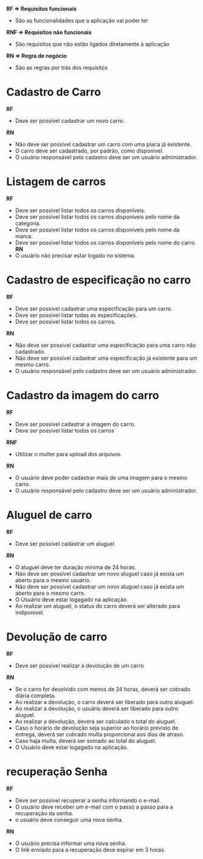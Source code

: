 
**RF => Requisitos funcionais**
- São as funcionalidades que a aplicação vai poder ter

**RNF => Requisitos não funcionais**
- São requisitos que não estão ligados diretamente à aplicação

**RN => Regra de negócio**
- São as regras por trás dos requisitos


# Cadastro de Carro

**RF**
- Deve ser possível cadastrar um novo carro.

**RN**
- Não deve ser possível cadastrar um carro com uma placa já existente.
- O carro deve ser cadastrado, por padrão, como disponivel.
- O usuário responsável pelo cadastro deve ser um usuário administrador. 

# Listagem de carros

**RF**
- Deve ser possível listar todos os carros disponíveis.
- Deve ser possível listar todos os carros disponíveis pelo nome da categoria.
- Deve ser possível listar todos os carros disponíveis pelo nome da marca.
- Deve ser possível listar todos os carros disponíveis pelo nome do carro.
**RN**
- O usuário não precisar estar logado no sistema.

# Cadastro de especificação no carro

**RF**
- Deve ser possível cadastrar uma especificação para um carro.
- Deve ser possível listar todas as especificações.
- Deve ser possível listar todos os carros.

**RN**
- Não deve ser possivel cadastrar uma especificação para uma carro não cadastrado.
- Não deve ser possível cadastrar uma especificação já existente para um mesmo carro.
- O usuário responsável pelo cadastro deve ser um usuário administrador.

# Cadastro da imagem do carro

**RF**
- Deve ser possível cadastrar a imagem do carro.
- Deve ser possível listar todos os carros

**RNF**
- Utilizar o multer para upload dos arquivos.

**RN**
- O usuário deve poder cadastrar mais de uma imagem para o mesmo carro.
- O usuário responsável pelo cadastro deve ser um usuário administrador.

# Aluguel de carro

**RF**
- Deve ser possível cadastrar um aluguel

**RN**
- O aluguel deve ter duração mínima de 24 horas.
- Não deve ser possível cadastrar um novo aluguel caso já exista um aberto para o mesmo usuário.
- Não deve ser possível cadastrar um novo aluguel caso já exista um aberto para o mesmo carro.
- O Usuário deve estar logagado na aplicação.
- Ao realizar um aluguel, o status do carro deverá ser alterado para indiponivel.

# Devolução de carro

**RF**
- Deve ser possível realizar a devolução de um carro

**RN**
- Se o carro for devolvido com menos de 24 horas, deverá ser cobrado diária completa.
- Ao realizar a devolução, o carro deverá ser liberado para outro aluguel.
- Ao realizar a devolução, o usuário deverá ser liberado para outro aluguel.
- Ao realizar a devolução, deverá ser calculado o total do aluguel.
- Caso o horário de devolução seja superior ao horário previsto de entrega, deverá ser cobrado multa proporcional aos dias de atraso.
- Caso haja multa, deverá ser somado ao total do aluguel.
- O Usuário deve estar logagado na aplicação.

# recuperação Senha

**RF**
- Deve ser possível recuperar a senha informando o e-mail.
- O usuário deve receber um e-mail com o passo a passo para a recuperação da senha.
- o usuário deve conseguir uma nova senha.

**RN**
- O usuário precisa informar uma nova senha.
- O link enviado para a recuperação deve expirar em 3 horas.